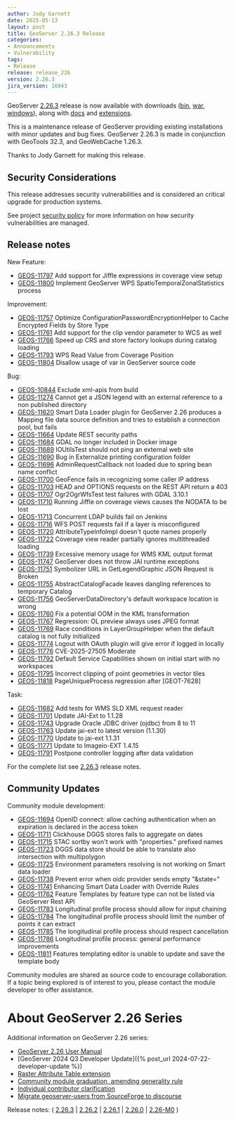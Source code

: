 ```yaml
---
author: Jody Garnett
date: 2025-05-13
layout: post
title: GeoServer 2.26.3 Release
categories:
- Announcements
- Vulnerability
tags:
- Release
release: release_226
version: 2.26.3
jira_version: 16943
--- 
```


GeoServer [2.26.3](/release/2.26.3/) release is now available
with downloads
([bin](https://sourceforge.net/projects/geoserver/files/GeoServer/2.26.3/geoserver-2.26.3-bin.zip/download),
[war](https://sourceforge.net/projects/geoserver/files/GeoServer/2.26.3/geoserver-2.26.3-war.zip/download),
[windows](https://sourceforge.net/projects/geoserver/files/GeoServer/2.26.3/GeoServer-2.26.3-winsetup.exe/download)), along with 
[docs](https://sourceforge.net/projects/geoserver/files/GeoServer/2.26.3/geoserver-2.26.3-htmldoc.zip/download) and
[extensions](https://sourceforge.net/projects/geoserver/files/GeoServer/2.26.3/extensions/).

This is a maintenance release of GeoServer providing existing installations with minor updates and bug fixes.
GeoServer 2.26.3 is made in conjunction with GeoTools 32.3, and GeoWebCache 1.26.3. 

Thanks to Jody Garnett for making this release. 

## Security Considerations

This release addresses security vulnerabilities and is considered an critical upgrade for production systems.

<!-- update cve list details when disclosed -->

See project [security policy](https://github.com/geoserver/geoserver/blob/main/SECURITY.md) for more information on how security vulnerabilities are managed. 

## Release notes

New Feature:

* [GEOS-11797](https://osgeo-org.atlassian.net/browse/GEOS-11797) Add support for Jiffle expressions in coverage view setup
* [GEOS-11800](https://osgeo-org.atlassian.net/browse/GEOS-11800) Implement GeoServer WPS SpatioTemporalZonalStatistics process

Improvement:

* [GEOS-11757](https://osgeo-org.atlassian.net/browse/GEOS-11757) Optimize ConfigurationPasswordEncryptionHelper to Cache Encrypted Fields by Store Type
* [GEOS-11761](https://osgeo-org.atlassian.net/browse/GEOS-11761) Add support for the clip vendor parameter to WCS as well
* [GEOS-11766](https://osgeo-org.atlassian.net/browse/GEOS-11766) Speed up CRS and store factory lookups during catalog loading
* [GEOS-11793](https://osgeo-org.atlassian.net/browse/GEOS-11793) WPS Read Value from Coverage Position
* [GEOS-11804](https://osgeo-org.atlassian.net/browse/GEOS-11804) Disallow usage of var in GeoServer source code

Bug:

* [GEOS-10844](https://osgeo-org.atlassian.net/browse/GEOS-10844) Exclude xml-apis from build
* [GEOS-11274](https://osgeo-org.atlassian.net/browse/GEOS-11274) Cannot get a JSON legend with an external reference to a non published directory
* [GEOS-11620](https://osgeo-org.atlassian.net/browse/GEOS-11620) Smart Data Loader plugin for GeoServer 2.26 produces a Mapping file data source definition and tries to establish a connection pool, but fails
* [GEOS-11664](https://osgeo-org.atlassian.net/browse/GEOS-11664) Update REST security paths
* [GEOS-11684](https://osgeo-org.atlassian.net/browse/GEOS-11684) GDAL no longer included in Docker image
* [GEOS-11689](https://osgeo-org.atlassian.net/browse/GEOS-11689) IOUtilsTest should not ping an external web site
* [GEOS-11690](https://osgeo-org.atlassian.net/browse/GEOS-11690) Bug in Externalize printing configuration folder
* [GEOS-11696](https://osgeo-org.atlassian.net/browse/GEOS-11696) AdminRequestCallback not loaded due to spring bean name conflict
* [GEOS-11700](https://osgeo-org.atlassian.net/browse/GEOS-11700) GeoFence fails in recognizing some caller IP address
* [GEOS-11703](https://osgeo-org.atlassian.net/browse/GEOS-11703) HEAD and OPTIONS requests on the REST API return a 403
* [GEOS-11707](https://osgeo-org.atlassian.net/browse/GEOS-11707) Ogr2OgrWfsTest test failures with GDAL 3.10.1
* [GEOS-11710](https://osgeo-org.atlassian.net/browse/GEOS-11710) Running Jiffle on coverage views causes the NODATA to be lost
* [GEOS-11713](https://osgeo-org.atlassian.net/browse/GEOS-11713) Concurrent LDAP builds fail on Jenkins
* [GEOS-11716](https://osgeo-org.atlassian.net/browse/GEOS-11716) WFS POST requests fail if a layer is misconfigured
* [GEOS-11720](https://osgeo-org.atlassian.net/browse/GEOS-11720) AttributeTypeInfoImpl doesn't quote names properly
* [GEOS-11722](https://osgeo-org.atlassian.net/browse/GEOS-11722) Coverage view reader partially ignores multithreaded loading
* [GEOS-11739](https://osgeo-org.atlassian.net/browse/GEOS-11739) Excessive memory usage for WMS KML output format
* [GEOS-11747](https://osgeo-org.atlassian.net/browse/GEOS-11747) GeoServer does not throw JAI runtime exceptions
* [GEOS-11751](https://osgeo-org.atlassian.net/browse/GEOS-11751) Symbolizer URL in GetLegendGraphic JSON Request is Broken
* [GEOS-11755](https://osgeo-org.atlassian.net/browse/GEOS-11755) AbstractCatalogFacade leaves dangling references to temporary Catalog
* [GEOS-11756](https://osgeo-org.atlassian.net/browse/GEOS-11756) GeoServerDataDirectory's default workspace location is wrong
* [GEOS-11760](https://osgeo-org.atlassian.net/browse/GEOS-11760) Fix a potential OOM in the KML transformation
* [GEOS-11767](https://osgeo-org.atlassian.net/browse/GEOS-11767) Regression: OL preview always uses JPEG format
* [GEOS-11769](https://osgeo-org.atlassian.net/browse/GEOS-11769) Race conditions in LayerGroupHelper when the default catalog is not fully initialized
* [GEOS-11774](https://osgeo-org.atlassian.net/browse/GEOS-11774) Logout with OAuth plugin will give error if logged in locally
* [GEOS-11776](https://osgeo-org.atlassian.net/browse/GEOS-11776) CVE-2025-27505 Moderate
* [GEOS-11792](https://osgeo-org.atlassian.net/browse/GEOS-11792) Default Service Capabilities shown on initial start with no workspaces
* [GEOS-11795](https://osgeo-org.atlassian.net/browse/GEOS-11795) Incorrect clipping of point geometries in vector tiles
* [GEOS-11818](https://osgeo-org.atlassian.net/browse/GEOS-11818) PageUniqueProcess regression after [GEOT-7628]

Task:

* [GEOS-11682](https://osgeo-org.atlassian.net/browse/GEOS-11682) Add tests for WMS SLD XML request reader
* [GEOS-11701](https://osgeo-org.atlassian.net/browse/GEOS-11701) Update JAI-Ext to 1.1.28
* [GEOS-11743](https://osgeo-org.atlassian.net/browse/GEOS-11743) Upgrade Oracle JDBC driver (ojdbc) from 8 to 11
* [GEOS-11763](https://osgeo-org.atlassian.net/browse/GEOS-11763) Update jai-ext to latest version (1.1.30)
* [GEOS-11770](https://osgeo-org.atlassian.net/browse/GEOS-11770) Update to jai-ext 1.1.31
* [GEOS-11771](https://osgeo-org.atlassian.net/browse/GEOS-11771) Update to Imageio-EXT 1.4.15
* [GEOS-11791](https://osgeo-org.atlassian.net/browse/GEOS-11791) Postpone controller logging after data validation

For the complete list see [2.26.3](https://github.com/geoserver/geoserver/releases/tag/2.26.3) release notes. 

## Community Updates

Community module development:

* [GEOS-11694](https://osgeo-org.atlassian.net/browse/GEOS-11694) OpenID connect: allow caching authentication when an expiration is declared in the access token
* [GEOS-11711](https://osgeo-org.atlassian.net/browse/GEOS-11711) Clickhouse DGGS stores fails to aggregate on dates
* [GEOS-11715](https://osgeo-org.atlassian.net/browse/GEOS-11715) STAC sortby won't work with "properties." prefixed names
* [GEOS-11723](https://osgeo-org.atlassian.net/browse/GEOS-11723) DGGS data store should be able to translate also intersection with multipolygon
* [GEOS-11725](https://osgeo-org.atlassian.net/browse/GEOS-11725) Environment parameters resolving is not working on Smart data loader
* [GEOS-11738](https://osgeo-org.atlassian.net/browse/GEOS-11738) Prevent error when oidc provider sends empty "&state="
* [GEOS-11741](https://osgeo-org.atlassian.net/browse/GEOS-11741) Enhancing Smart Data Loader with Override Rules
* [GEOS-11762](https://osgeo-org.atlassian.net/browse/GEOS-11762) Feature Templates by feature type can not be listed via GeoServer Rest API
* [GEOS-11783](https://osgeo-org.atlassian.net/browse/GEOS-11783) Longitudinal profile process should allow for input chaining
* [GEOS-11784](https://osgeo-org.atlassian.net/browse/GEOS-11784) The longitudinal profile process should limit the number of points it can extract
* [GEOS-11785](https://osgeo-org.atlassian.net/browse/GEOS-11785) The longitudinal profile process should respect cancellation
* [GEOS-11786](https://osgeo-org.atlassian.net/browse/GEOS-11786) Longitudinal profile process: general performance improvements
* [GEOS-11811](https://osgeo-org.atlassian.net/browse/GEOS-11811) Features templating editor is unable to update and save the template body

Community modules are shared as source code to encourage collaboration. If a topic being explored is of interest to you, please contact the module developer to offer assistance. 

# About GeoServer 2.26 Series

Additional information on GeoServer 2.26 series:

* [GeoServer 2.26 User Manual](https://docs.geoserver.org/2.26.x/en/user/)
* [GeoServer 2024 Q3 Developer Update]({% post_url 2024-07-22-developer-update %}) 
* [Raster Attribute Table extension](https://github.com/geoserver/geoserver/wiki/GSIP-222)
* [Community module graduation, amending generality rule](https://github.com/geoserver/geoserver/wiki/GSIP-223)
* [Individual contributor clarification](https://github.com/geoserver/geoserver/wiki/GSIP-224)
* [Migrate geoserver-users from SourceForge to discourse](https://github.com/geoserver/geoserver/wiki/GSIP-225)

Release notes:
( [2.26.3](https://github.com/geoserver/geoserver/releases/tag/2.26.3)
| [2.26.2](https://github.com/geoserver/geoserver/releases/tag/2.26.2)
| [2.26.1](https://github.com/geoserver/geoserver/releases/tag/2.26.1)
| [2.26.0](https://github.com/geoserver/geoserver/releases/tag/2.26.0)
| [2.26-M0](https://github.com/geoserver/geoserver/releases/tag/2.26-M0)
) 

